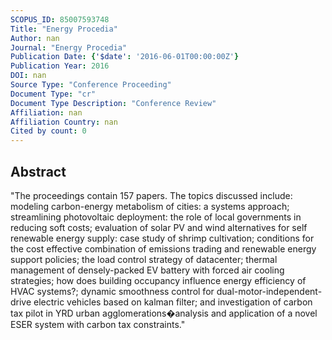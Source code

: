 ```yaml
---
SCOPUS_ID: 85007593748
Title: "Energy Procedia"
Author: nan
Journal: "Energy Procedia"
Publication Date: {'$date': '2016-06-01T00:00:00Z'}
Publication Year: 2016
DOI: nan
Source Type: "Conference Proceeding"
Document Type: "cr"
Document Type Description: "Conference Review"
Affiliation: nan
Affiliation Country: nan
Cited by count: 0
---
```


## Abstract
"The proceedings contain 157 papers. The topics discussed include: modeling carbon-energy metabolism of cities: a systems approach; streamlining photovoltaic deployment: the role of local governments in reducing soft costs; evaluation of solar PV and wind alternatives for self renewable energy supply: case study of shrimp cultivation; conditions for the cost effective combination of emissions trading and renewable energy support policies; the load control strategy of datacenter; thermal management of densely-packed EV battery with forced air cooling strategies; how does building occupancy influence energy efficiency of HVAC systems?; dynamic smoothness control for dual-motor-independent-drive electric vehicles based on kalman filter; and investigation of carbon tax pilot in YRD urban agglomerations�analysis and application of a novel ESER system with carbon tax constraints."
